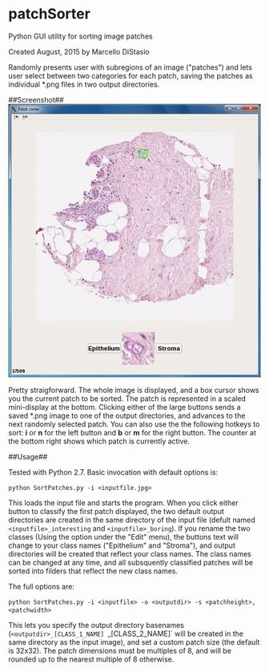 # patchSorter
Python GUI utility for sorting image patches

Created August, 2015 by Marcello DiStasio

Randomly presents user with subregions of an image ("patches") and lets user select between two categories for each patch, saving the patches as individual \*.png files in two output directories.

##Screenshot##
<img src="doc/img/screenshot_1.png">

Pretty straigforward.  The whole image is displayed, and a box cursor shows you the current patch to be sorted. The patch is represented in a scaled mini-display at the bottom. Clicking either of the large buttons sends a saved \*.png image to one of the output directories, and advances to the next randomly selected patch.  You can also use the the following hotkeys to sort: **i** or **n** for the left button and **b** or **m** for the right button. The counter at the bottom right shows which patch is currently active.

##Usage##

Tested with Python 2.7. Basic invocation with default options is:
```
python SortPatches.py -i <inputfile.jpg>
```

This loads the input file and starts the program.  When you click either button to classify the first patch displayed, the two default output directories are created in the same directory of the input file (defult named `<inputfile>_interesting` and `<inputfile>_boring`). If you rename the two classes (Using the option under the "Edit" menu), the buttons text will change to your class names ("Epithelium" and "Stroma"), and output directories will be created that reflect your class names.  The class names can be changed at any time, and all subsquently classified patches will be sorted into filders that reflect the new class names.

The full options are:
```
python SortPatches.py -i <inputfile> -o <outputdir> -s <patchheight>,<patchwidth>
```

This lets you specify the output directory basenames (`<outputdir>_[CLASS_1_NAME] `<outputdir>_[CLASS_2_NAME]` will be created in the same directory as the input image), and set a custom patch size (the default is 32x32).  The patch dimensions must be multiples of 8, and will be rounded up to the nearest multiple of 8 otherwise.

